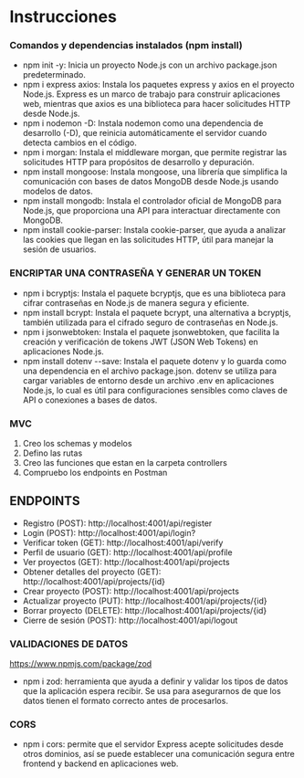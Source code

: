 # Instrucciones

### Comandos y dependencias instalados (npm install)

- npm init -y: Inicia un proyecto Node.js con un archivo package.json predeterminado.
- npm i express axios: Instala los paquetes express y axios en el proyecto Node.js. Express es un marco de trabajo para construir aplicaciones web, mientras que axios es una biblioteca para hacer solicitudes HTTP desde Node.js.
- npm i nodemon -D: Instala nodemon como una dependencia de desarrollo (-D), que reinicia automáticamente el servidor cuando detecta cambios en el código.
- npm i morgan: Instala el middleware morgan, que permite registrar las solicitudes HTTP para propósitos de desarrollo y depuración.
- npm install mongoose: Instala mongoose, una librería que simplifica la comunicación con bases de datos MongoDB desde Node.js usando modelos de datos.
- npm install mongodb: Instala el controlador oficial de MongoDB para Node.js, que proporciona una API para interactuar directamente con MongoDB.
- npm install cookie-parser: Instala cookie-parser, que ayuda a analizar las cookies que llegan en las solicitudes HTTP, útil para manejar la sesión de usuarios.

### ENCRIPTAR UNA CONTRASEÑA Y GENERAR UN TOKEN
- npm i bcryptjs: Instala el paquete bcryptjs, que es una biblioteca para cifrar contraseñas en Node.js de manera segura y eficiente.
- npm install bcrypt: Instala el paquete bcrypt, una alternativa a bcryptjs, también utilizada para el cifrado seguro de contraseñas en Node.js.
- npm i jsonwebtoken: Instala el paquete jsonwebtoken, que facilita la creación y verificación de tokens JWT (JSON Web Tokens) en aplicaciones Node.js.
- npm install dotenv --save: Instala el paquete dotenv y lo guarda como una dependencia en el archivo package.json. dotenv se utiliza para cargar variables de entorno desde un archivo .env en aplicaciones Node.js, lo cual es útil para configuraciones sensibles como claves de API o conexiones a bases de datos.


### MVC
1. Creo los schemas y modelos
2. Defino las rutas
3. Creo las funciones que estan en la carpeta controllers
4. Compruebo los endpoints en Postman

## ENDPOINTS
- Registro (POST): http://localhost:4001/api/register
- Login (POST): http://localhost:4001/api/login?
- Verificar token (GET): http://localhost:4001/api/verify
- Perfil de usuario (GET): http://localhost:4001/api/profile
- Ver proyectos (GET): http://localhost:4001/api/projects
- Obtener detalles del proyecto (GET): http://localhost:4001/api/projects/{id}
- Crear proyecto (POST): http://localhost:4001/api/projects
- Actualizar proyecto (PUT): http://localhost:4001/api/projects/{id}
- Borrar proyecto (DELETE): http://localhost:4001/api/projects/{id}
- Cierre de sesión (POST): http://localhost:4001/api/logout

### VALIDACIONES DE DATOS
https://www.npmjs.com/package/zod
- npm i zod:
   herramienta que ayuda a definir y validar los tipos de datos que la aplicación espera recibir. Se usa para asegurarnos de que los datos tienen el formato correcto antes de procesarlos.

### CORS
- npm i cors: permite que el servidor Express acepte solicitudes desde otros dominios, así se puede establecer una comunicación segura entre frontend y backend en aplicaciones web.
